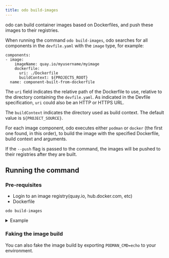 ```yaml
---
title: odo build-images
---
```


odo can build container images based on Dockerfiles, and push these images to their registries.

When running the command `odo build-images`, odo searches for all components in the `devfile.yaml` with the `image` type, for example:

```
components:
- image:
    imageName: quay.io/myusername/myimage
    dockerfile:
      uri: ./Dockerfile
      buildContext: ${PROJECTS_ROOT}
  name: component-built-from-dockerfile
```

The `uri` field indicates the relative path of the Dockerfile to use, relative to the directory containing the `devfile.yaml`. 
As indicated in the Devfile specification, `uri` could also be an HTTP or HTTPS URL.

The `buildContext` indicates the directory used as build context. The default value is `${PROJECT_SOURCE}`.

For each image component, odo executes either `podman` or `docker` (the first one found, in this order), to build the image with the specified Dockerfile, build context and arguments.

If the `--push` flag is passed to the command, the images will be pushed to their registries after they are built.

## Running the command
### Pre-requisites
* Login to an image registry(quay.io, hub.docker.com, etc)
* Dockerfile

```shell
odo build-images
```
<details>
<summary>Example</summary>

```shell
$ odo build-images

↪ Building & Pushing Container: quay.io/user/myimage
 •  Building image locally  ...
STEP 1/7: FROM quay.io/phmartin/node:17
STEP 2/7: WORKDIR /usr/src/app
--> Using cache b18c8d9f4c739a91e5430f235b7beaac913250bec8bfcae531a8e93c750cea87
--> b18c8d9f4c7
STEP 3/7: COPY package*.json ./
--> Using cache cd151181cd9b2c69fc938eb89f3f71d0327d27ffba53c54247a105733cb36217
--> cd151181cd9
STEP 4/7: RUN npm install
--> Using cache 72b79a4f76ab0f9665653a974f5c667b1cb964c89c58e71aa4817b1055b1c473
--> 72b79a4f76a
STEP 5/7: COPY . .
--> 84f475ad011
STEP 6/7: EXPOSE 8080
--> 12af8468cd0
STEP 7/7: CMD [ "node", "server.js" ]
COMMIT quay.io/user/myimage
--> 58c0731e9a1
Successfully tagged quay.io/user/myimage:latest
58c0731e9a110e8dbb2dbe4bdb55a15bdbbce1b78e121d350e23de79f33c3dde
 ✓  Building image locally [2s]
```
</details>


### Faking the image build
You can also fake the image build by exporting `PODMAN_CMD=echo` to your environment.